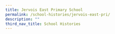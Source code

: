 ```yaml
---
title: Jervois East Primary School
permalink: /school-histories/jervois-east-pri/
description: ""
third_nav_title: School Histories
---
```

